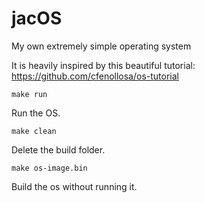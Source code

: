 # jacOS
My own extremely simple operating system

It is heavily inspired by this beautiful tutorial: https://github.com/cfenollosa/os-tutorial

```
make run
```
Run the OS.

```
make clean
```
Delete the build folder.

```
make os-image.bin
```
Build the os without running it.
